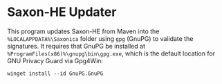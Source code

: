 # Saxon-HE Updater

This program updates Saxon-HE from Maven into the `%LOCALAPPDATA%\Saxonica` folder using `gpg` (GnuPG) to validate the signatures. It requires that GnuPG be installed at `%ProgramFiles(x86)%\gnupg\bin\gpg.exe`, which is the default location for GNU Privacy Guard via Gpg4Win:

```pwsh
winget install --id GnuPG.GnuPG
```